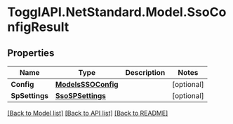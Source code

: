 # TogglAPI.NetStandard.Model.SsoConfigResult
## Properties

Name | Type | Description | Notes
------------ | ------------- | ------------- | -------------
**Config** | [**ModelsSSOConfig**](ModelsSSOConfig.md) |  | [optional] 
**SpSettings** | [**SsoSPSettings**](SsoSPSettings.md) |  | [optional] 

[[Back to Model list]](../README.md#documentation-for-models) [[Back to API list]](../README.md#documentation-for-api-endpoints) [[Back to README]](../README.md)

